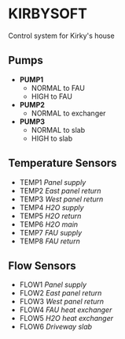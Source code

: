 # KIRBYSOFT
Control system for Kirky's house

## Pumps
* **PUMP1** 
  * NORMAL to FAU
  * HIGH to FAU
* **PUMP2** 
  * NORMAL to exchanger
* **PUMP3** 
  * NORMAL to slab
  * HIGH  to slab

## Temperature Sensors
* TEMP1 *Panel supply*
* TEMP2 *East panel return*
* TEMP3 *West panel return*
* TEMP4 *H2O supply*
* TEMP5 *H2O return*
* TEMP6 *H2O main*
* TEMP7 *FAU supply*
* TEMP8 *FAU return*

## Flow Sensors
* FLOW1 *Panel supply*
* FLOW2 *East panel return*
* FLOW3 *West panel return*
* FLOW4 *FAU heat exchanger*
* FLOW5 *H2O heat exchanger*
* FLOW6 *Driveway slab*
